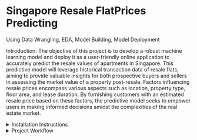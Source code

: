 # Singapore Resale FlatPrices Predicting
Using Data Wrangling, EDA, Model Building, Model Deployment


Introduction: The objective of this project is to develop a robust machine learning model and deploy it as a user-friendly online application to accurately predict the resale values of apartments in Singapore. This predictive model will leverage historical transaction data of resale flats, aiming to provide valuable insights for both prospective buyers and sellers in assessing the market value of a property post-resale. Factors influencing resale prices encompass various aspects such as location, property type, floor area, and lease duration. By furnishing customers with an estimated resale price based on these factors, the predictive model seeks to empower users in making informed decisions amidst the complexities of the real estate market.


<details>
<summary>Installation Instructions</summary>

Before running this project, make sure you have the following dependencies installed:

- **Python**: 
  - Python is a high-level programming language widely used for various purposes.
- **pandas**:
  - pandas is a powerful Python library for data manipulation and analysis.
- **numpy**:
  - numpy is a fundamental package for scientific computing with Python, providing support for large multi-dimensional arrays and matrices, along with a collection of mathematical functions.
- **streamlit**:
  - streamlit is a Python framework used for rapidly building and sharing beautiful machine learning and data science web applications. It simplifies the process of creating interactive web apps.
- **scikit-learn**:
  - scikit-learn is a popular machine learning library for the Python programming language. It provides simple and efficient tools for data mining and data analysis, built on top of numpy, scipy, and matplotlib.

To install these dependencies, you can use the following command:

```bash
pip install pandas numpy streamlit scikit-learn
```
</details>

<details>
<summary>Project Workflow</summary>

The following is a fundamental outline of the project:

1. **Data Preparation**:
   - The Resale Flat Prices dataset consists of five distinct CSV files, each representing a specific time period ranging from 1990 to the present.
   - These CSV files need to be merged into a unified dataset to facilitate analysis.

2. **Data Preprocessing**:
   - Convert the data into a format suitable for analysis.
   - Perform any necessary cleaning and preprocessing procedures.
   - Extract relevant features such as town, flat type, storey range, floor area, flat model, and lease commence date.
   - Create any additional features that may enhance prediction accuracy.

3. **Model Construction**:
   - The objective is to construct a machine learning regression model using the decision tree regressor.
   - Train the model using the prepared dataset to accurately forecast the continuous variable 'resale_price'.

4. **Web Application Development**:
   - Develop a Streamlit webpage to serve as the user interface.
   - Allow users to input values for each column (features) and obtain the expected resale price value for flats in Singapore.

</details>


